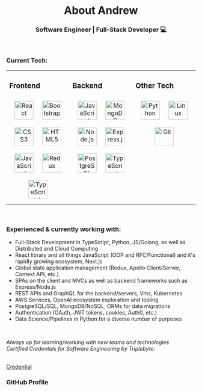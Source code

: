 # <div align="center">About Andrew</div>  
### <div align="center">Software Engineer | Full-Stack Developer 💻 </div> 
<div align="center">
<!-- Need to get in touch? Find Andrew on <a href="https://linkedin.com/in/andrew-speer">LinkedIn <br /> -->
<!-- <img src=https://img.shields.io/badge/linkedin-%231E77B5.svg?&style=for-the-badge&logo=linkedin&logoColor=white alt=linkedin style="margin-bottom: 5px;" /></a> -->
</div>
<br/>  

### Current Tech: 
<table><tr><td valign="top" width="33%">

### Frontend  
<div align="center">  
<img style="margin: 10px" src="https://profilinator.rishav.dev/skills-assets/react-original-wordmark.svg" alt="React" height="50" />  
<img style="margin: 10px" src="https://profilinator.rishav.dev/skills-assets/bootstrap-plain.svg" alt="Bootstrap" height="50" />  
<img style="margin: 10px" src="https://profilinator.rishav.dev/skills-assets/css3-original-wordmark.svg" alt="CSS3" height="50" />  
<img style="margin: 10px" src="https://profilinator.rishav.dev/skills-assets/html5-original-wordmark.svg" alt="HTML5" height="50" />  
<img style="margin: 10px" src="https://profilinator.rishav.dev/skills-assets/javascript-original.svg" alt="JavaScript" height="50" />  
<img style="margin: 10px" src="https://profilinator.rishav.dev/skills-assets/redux-original.svg" alt="Redux" height="50" />
<img style="margin: 10px" src="https://profilinator.rishav.dev/skills-assets/typescript-original.svg" alt="TypeScript" height="50" />  
</div>

</td><td valign="top" width="33%">

### Backend  
<div align="center">  
<img style="margin: 10px" src="https://profilinator.rishav.dev/skills-assets/javascript-original.svg" alt="JavaScript" height="50" />  
<img style="margin: 10px" src="https://profilinator.rishav.dev/skills-assets/mongodb-original-wordmark.svg" alt="MongoDB" height="50" />  
<img style="margin: 10px" src="https://profilinator.rishav.dev/skills-assets/nodejs-original-wordmark.svg" alt="Node.js" height="50" />  
<!-- <img style="margin: 10px" src="https://profilinator.rishav.dev/skills-assets/nginx-original.svg" alt="Nginx" height="50" />   -->
<img style="margin: 10px" src="https://profilinator.rishav.dev/skills-assets/express-original-wordmark.svg" alt="Express.js" height="50" />  
<img style="margin: 10px" src="https://profilinator.rishav.dev/skills-assets/postgresql-original-wordmark.svg" alt="PostgreSQL" height="50" />
<img style="margin: 10px" src="https://profilinator.rishav.dev/skills-assets/typescript-original.svg" alt="TypeScript" height="50" />  
</div>

</td><td valign="top" width="33%">


### Other Tech  
<div align="center">  
<img style="margin: 10px" src="https://profilinator.rishav.dev/skills-assets/python-original.svg" alt="Python" height="50" />  
<img style="margin: 10px" src="https://profilinator.rishav.dev/skills-assets/linux-original.svg" alt="Linux" height="50" />  
<img style="margin: 10px" src="https://profilinator.rishav.dev/skills-assets/git-scm-icon.svg" alt="Git" height="50" />  
</div>

</td></tr></table>  

<br/>

### Experienced & currently working with:

- Full-Stack Development in TypeScript, Python, JS/Golang, as well as Distributed and Cloud Computing
- React library and all things JavaScript (OOP and RFC/Functional) and it's rapidly growing ecosystem, Next.js
- Global state application management (Redux, Apollo Client/Server, Context API, etc.)
- SPAs on the client and MVCs as well as backend frameworks such as Express/Node.js
- REST APIs and GraphQL for the backend/servers, Vms, Kubernetes
- AWS Services, OpenAI ecosystem exploration and tooling
- PostgreSQL/SQL, MongoDB/NoSQL, ORMs for data migrations
- Authentication (OAuth, JWT tokens, cookies, Auth0, etc.)
- Data Science/Pipelines in Python for a diverse number of purposes
<br />

<em>Always up for learning/working with new teams and technologies</em>
<br />
<em>Certified Credentals for Software Engineering by Triplebyte: </em>
<!-- <a href="https://triplebyte.com/tb/andrew-speer-cpwmfrq/certificate/track/frontend"></a> -->
<br />
<a href="https://triplebyte.com/tb/andrew-nottoli-6tkx0yz/certificate"> Credential </a>
<br />


### GitHub Profile
<!-- <div align="center">
  
<a href="https://github.com/nottolivc" target="_blank">
<img src=https://img.shields.io/badge/github-%2324292e.svg?&style=for-the-badge&logo=github&logoColor=white alt=github style="margin-bottom: 5px;" />
</a>
</div>  
  

<br/>  

<div align="center"><img src="https://github-readme-stats.vercel.app/api?username=nottolivc&show_icons=true&count_private=true&hide_border=true&theme=react" align="center" style="width: 100%" /> 

<img src="https://github-readme-stats.vercel.app/api/top-langs/?username=nottolivc&hide_border=true&layout=compact&langs_count=8&theme=react&hide_border=true" align="center" style="width: 100%" />  
</div> 
<br/>   -->

<!--
**nottolivc/nottolivc** is a ✨ _special_ ✨ repository because its `README.md` (this file) appears on your GitHub profile.

Here are some ideas to get you started:

- 🔭 I’m currently working on ...
- 🌱 I’m currently learning ...
- 👯 I’m looking to collaborate on ...
- 🤔 I’m looking for help with ...
- 💬 Ask me about ...
- 📫 How to reach me: ...
- 😄 Pronouns: ...
- ⚡ Fun fact: ...
-->
